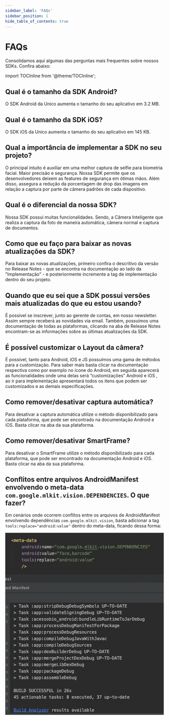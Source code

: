 ```yaml
---
sidebar_label: 'FAQs'
sidebar_position: 1
hide_table_of_contents: true
---
```


# FAQs

Consolidamos aqui algumas das perguntas mais frequentes sobre nossos SDKs. Confira abaixo:


import TOCInline from '@theme/TOCInline';


<TOCInline toc={toc} />


## Qual é o tamanho da SDK Android?
O SDK Android da Unico aumenta o tamanho do seu aplicativo em 3.2 MB.

## Qual é o tamanho da SDK iOS?
O SDK iOS da Unico aumenta o tamanho do seu aplicativo em 145 KB.

## Qual a importância de implementar a SDK no seu projeto?
O principal intuito é auxiliar em uma melhor captura de selfie para biometria facial. Maior precisão e segurança. Nossa SDK permite que os desenvolvedores deixem as features de segurança em ótimas mãos. Além disso, assegura a redução da porcentagem de drop das imagens em relação a captura por parte de câmera padrões de cada dispositivo.

## Qual é o diferencial da nossa SDK?
Nossa SDK possui muitas funcionalidades. Sendo, a Câmera Inteligente que realiza a captura da foto de maneira automática, câmera normal e captura de documentos.

## Como que eu faço para baixar as novas atualizações da SDK?
Para baixar as novas atualizações, primeiro confira o descritivo da versão no Release Notes - que se encontra na documentação ao lado da "Implementação" - e posteriormente incremente a tag de implementação dentro do seu projeto.

## Quando que eu sei que a SDK possui versões mais atualizadas do que eu estou usando?
É possível se inscrever, junto ao gerente de contas, em nosso newsletter. Assim sempre receberá as novidades via email. Também, possuímos uma documentação de todas as plataformas, clicando na aba de Release Notes encontram-se as informações sobre as últimas atualizações da SDK.

## É possível customizar o Layout da câmera?
É possível, tanto para Android, iOS e JS possuímos uma gama de métodos para a customização. Para saber mais basta clicar na documentação respectiva como por exemplo no ícone do Android, em seguida aparecerá as funcionalidades onde uma delas será “customizações” Android e iOS , ao ir para implementação apresentará todos os itens que podem ser customizados e as demais especificações.

## Como remover/desativar captura automática?
Para desativar a captura automática utilize o método disponibilizado para cada plataforma, que pode ser encontrado na documentação Android e iOS. Basta clicar na aba da sua plataforma.

## Como remover/desativar SmartFrame?
Para desativar o SmartFrame utilize o método disponibilizado para cada plataforma, que pode ser encontrado na documentação Android e iOS. Basta clicar na aba da sua plataforma.

## Conflitos entre arquivos AndroidManifest envolvendo o meta-data `com.google.mlkit.vision.DEPENDENCIES`. O que fazer?
Em cenários onde ocorrem conflitos entre os arquivos de AndroidManifest envolvendo dependências `com.google.mlkit.vision`, basta adicionar a tag `tools:replace="android:value"` dentro do meta-data, ficando dessa forma:

![Conflitos entre arquivos AndroidManifest ](/img/faqs/faq-conflited-mlkit.png)